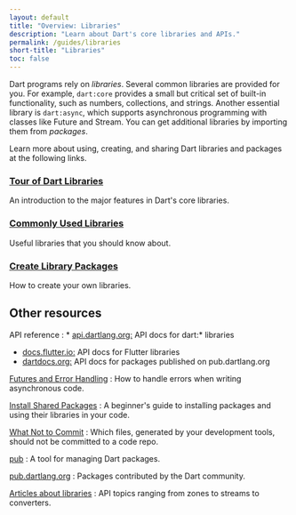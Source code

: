 ```yaml
---
layout: default
title: "Overview: Libraries"
description: "Learn about Dart's core libraries and APIs."
permalink: /guides/libraries
short-title: "Libraries"
toc: false
---
```


Dart programs rely on _libraries_.
Several common libraries are provided for you.
For example, `dart:core` provides a small but critical set of built-in functionality,
such as numbers, collections, and strings. Another essential library is
`dart:async`, which supports asynchronous programming with classes
like Future and Stream.
You can get additional libraries by importing them from _packages_.

Learn more about using, creating, and sharing Dart libraries and packages
at the following links.

<div class="card-grid">
  <div class="card">
    <h3><a href="/guides/libraries/library-tour">Tour of Dart Libraries</a></h3>
    <p>An introduction to the major features in Dart's core libraries.</p>
  </div>

  <div class="card">
    <h3><a href="/guides/libraries/useful-libraries">Commonly Used Libraries</a></h3>
    <p>Useful libraries that you should know about.</p>
  </div>

  <div class="card">
    <h3><a href="/guides/libraries/create-library-packages">Create Library Packages</a></h3>
    <p>How to create your own libraries.</p>
  </div>
</div>

## Other resources

API reference
: * [api.dartlang.org:]({{site.dart_api}}/{{site.data.pkg-vers.SDK.channel}})
    API docs for dart:* libraries
  * [docs.flutter.io:](http://docs.flutter.io/)
    API docs for Flutter libraries
  * [dartdocs.org:](https://www.dartdocs.org/)
    API docs for packages published on pub.dartlang.org

[Futures and Error Handling](/guides/libraries/futures-error-handling)
: How to handle errors when writing asynchronous code.

[Install Shared Packages](/tutorials/libraries/shared-pkgs)
: A beginner's guide to installing packages and using their libraries in your
  code.

[What Not to Commit](/guides/libraries/private-files)
: Which files, generated by your development tools, should not be committed
  to a code repo.

[pub](/tools/pub)
: A tool for managing Dart packages.

[pub.dartlang.org](https://pub.dartlang.org/)
: Packages contributed by the Dart community.

[Articles about libraries](/articles/libraries)
: API topics ranging from zones to streams to converters.
